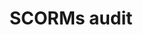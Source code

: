---
title: SCORMs audit
keywords: ...
last_updated: February 27, 2017
tags: 
summary: "Third party SCORM editor certification"
sidebar: home_sidebar
permalink: Scorm-audit.html
folder: Services
---